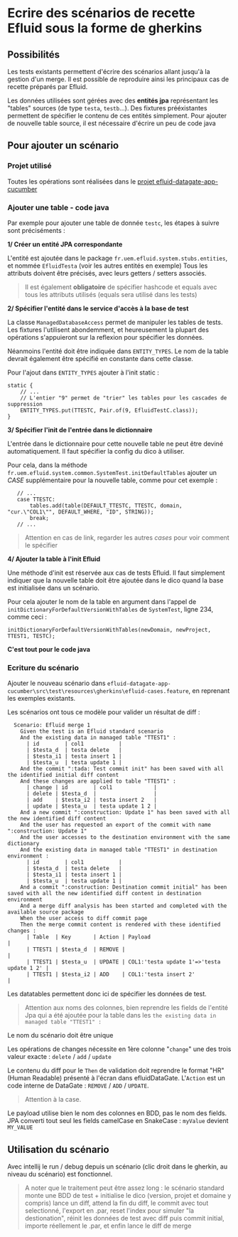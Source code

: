 # Ecrire des scénarios de recette Efluid sous la forme de gherkins

## Possibilités

Les tests existants permettent d'écrire des scénarios allant jusqu'à la gestion d'un merge. Il est possible de reproduire ainsi les principaux cas de recette préparés par Efluid.

Les données utilisées sont gérées avec des **entités jpa** représentant les "tables" sources (de type `testa`, `testb`...). Des fixtures prééxistantes permettent de spécifier le contenu de ces entités simplement. Pour ajouter de nouvelle table source, il est nécessaire d'écrire un peu de code java

## Pour ajouter un scénario

### Projet utilisé

Toutes les opérations sont réalisées dans le [projet efluid-datagate-app-cucumber](../efluid-datagate-app-cucumber/README.md)

### Ajouter une table - code java

Par exemple pour ajouter une table de donnée `testc`, les étapes à suivre sont préciséments :

**1/ Créer un entité JPA correspondante**

L'entité est ajoutée dans le package `fr.uem.efluid.system.stubs.entities`, et nommée `EfluidTesta` (voir les autres entités en exemple)
Tous les attributs doivent être précisés, avec leurs getters / setters associés.

> Il est également **obligatoire** de spécifier hashcode et equals avec tous les attributs utilisés (equals sera utilisé dans les tests)

**2/ Spécifier l'entité dans le service d'accès à la base de test**

La classe `ManagedDatabaseAccess` permet de manipuler les tables de tests. Les fixtures l'utilisent abondemment, et heureusement la plupart des opérations s'appuieront sur la reflexion pour spécifier les données. 

Néanmoins l'entité doit être indiquée dans `ENTITY_TYPES`. Le nom de la table devrait également être spécifié en constante dans cette classe.

Pour l'ajout dans `ENTITY_TYPES` ajouter à l'init static :

```
static {
    // ...
    // L'entier "9" permet de "trier" les tables pour les cascades de suppression
    ENTITY_TYPES.put(TTESTC, Pair.of(9, EfluidTestC.class));
}
``` 

**3/ Spécifier l'init de l'entrée dans le dictionnaire**

L'entrée dans le dictionnaire pour cette nouvelle table ne peut être deviné automatiquement. Il faut spécifier la config du dico à utiliser.

Pour cela, dans la méthode `fr.uem.efluid.system.common.SystemTest.initDefaultTables` ajouter un *CASE* supplémentaire pour la nouvelle table, comme pour cet exemple : 

```
   // ...
   case TTESTC:
       tables.add(table(DEFAULT_TTESTC, TTESTC, domain, "cur.\"COL1\"", DEFAULT_WHERE, "ID", STRING));
       break;
   // ...
```

> Attention en cas de link, regarder les autres *cases* pour voir comment le spécifier

**4/ Ajouter la table à l'init Efluid**

Une méthode d'init est réservée aux cas de tests Efluid. Il faut simplement indiquer que la nouvelle table doit être ajoutée dans le dico quand la base est initialisée dans un scénario.

Pour cela ajouter le nom de la table en argument dans l'appel de `initDictionaryForDefaultVersionWithTables` de `SystemTest`, ligne 234, comme ceci : 

```
initDictionaryForDefaultVersionWithTables(newDomain, newProject, TTEST1, TESTC);
```

**C'est tout pour le code java**

### Ecriture du scénario

Ajouter le nouveau scénario dans `efluid-datagate-app-cucumber\src\test\resources\gherkins\efluid-cases.feature`, en reprenant les exemples existants.

Les scénarios ont tous ce modèle pour valider un résultat de diff : 

```
  Scenario: Efluid merge 1
    Given the test is an Efluid standard scenario
    And the existing data in managed table "TTEST1" :
      | id        | col1           |
      | $testa_d  | testa delete   |
      | $testa_i1 | testa insert 1 |
      | $testa_u  | testa update 1 |
    And the commit ":tada: Test commit init" has been saved with all the identified initial diff content
    And these changes are applied to table "TTEST1" :
      | change | id        | col1             |
      | delete | $testa_d  |                  |
      | add    | $testa_i2 | testa insert 2   |
      | update | $testa_u  | testa update 1 2 |
    And a new commit ":construction: Update 1" has been saved with all the new identified diff content
    And the user has requested an export of the commit with name ":construction: Update 1"
    And the user accesses to the destination environment with the same dictionary
    And the existing data in managed table "TTEST1" in destination environment :
      | id        | col1           |
      | $testa_d  | testa delete   |
      | $testa_i1 | testa insert 1 |
      | $testa_u  | testa update 1 |
    And a commit ":construction: Destination commit initial" has been saved with all the new identified diff content in destination environment
    And a merge diff analysis has been started and completed with the available source package
    When the user access to diff commit page
    Then the merge commit content is rendered with these identified changes :
      | Table  | Key       | Action | Payload                                   |
      | TTEST1 | $testa_d  | REMOVE |                                           |
      | TTEST1 | $testa_u  | UPDATE | COL1:'testa update 1'=>'testa update 1 2' |
      | TTEST1 | $testa_i2 | ADD    | COL1:'testa insert 2'                     |
```

Les datatables permettent donc ici de spécifier les données de test.

> Attention aux noms des colonnes, bien reprendre les fields de l'entité Jpa qui a été ajoutée pour la table dans les `the existing data in managed table "TTEST1" :`

Le nom du scénario doit être unique

Les opérations de changes nécessite en 1ère colonne "`change`" une des trois valeur exacte : `delete` / `add` / `update`

Le contenu du diff pour le `Then` de validation doit reprendre le format "HR" (Human Readable) présenté à l'écran dans efluidDataGate. L'`Action` est un code interne de DataGate : `REMOVE` / `ADD` / `UPDATE`.

> Attention à la case.

Le payload utilise bien le nom des colonnes en BDD, pas le nom des fields. JPA converti tout seul les fields camelCase en SnakeCase : `myValue` devient `MY_VALUE`

## Utilisation du scénario

Avec intellij le run / debug depuis un scénario (clic droit dans le gherkin, au niveau du scénario) est fonctionnel.

> A noter que le traitement peut être assez long : le scénario standard monte une BDD de test + initialise le dico (version, projet et domaine y compris)
 lance un diff, attend la fin du diff, le commit avec tout selectionné, l'export en .par, reset l'index pour simuler 
 "la destionation", réinit les données de test avec diff puis commit initial, importe réellement le .par, 
 et enfin lance le diff de merge

